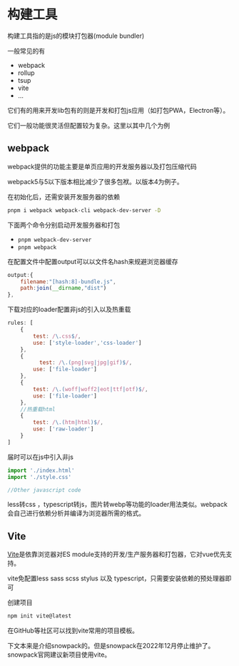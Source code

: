 # 构建工具

构建工具指的是js的模块打包器(module bundler)

一般常见的有

- webpack
- rollup
- tsup
- vite
- ...

它们有的用来开发lib包有的则是开发和打包js应用（如打包PWA，Electron等）。

它们一般功能很灵活但配置较为复杂。这里以其中几个为例

## webpack

webpack提供的功能主要是单页应用的开发服务器以及打包压缩代码

webpack5与5以下版本相比减少了很多包袱。以版本4为例子。

在初始化后，还需安装开发服务器的依赖

```bash
pnpm i webpack webpack-cli webpack-dev-server -D
```

下面两个命令分别启动开发服务器和打包

- `pnpm webpack-dev-server`
- `pnpm webpack`

在配置文件中配置output可以以文件名hash来规避浏览器缓存

```js
output:{
    filename:"[hash:8]-bundle.js",
    path:join(__dirname,"dist")
},
```

下载对应的loader配置非js的引入以及热重载

```js
rules: [
    {
        test: /\.css$/,
        use: ['style-loader','css-loader']
    },
    {
          test: /\.(png|svg|jpg|gif)$/,
        use: ['file-loader']
    },
    {
        test: /\.(woff|woff2|eot|ttf|otf)$/,
        use: ['file-loader']
    },
    //热重载html
    {
        test: /\.(htm|html)$/,
        use: ['raw-loader']
    }
]
```

届时可以在js中引入非js

```js
import './index.html'
import './style.css'

//Other javascript code
```

less转css ，typescript转js，图片转webp等功能的loader用法类似。webpack会自己进行依赖分析并编译为浏览器所需的格式。

## Vite

[Vite](https://vitejs.dev/)是依靠浏览器对ES module支持的开发/生产服务器和打包器，它对vue优先支持。

vite免配置less sass scss stylus 以及 typescript，只需要安装依赖的预处理器即可

创建项目

```bash
npm init vite@latest
```

在GitHub等社区可以找到vite常用的项目模板。

下文本来是介绍snowpack的。但是snowpack在2022年12月停止维护了。snowpack官网建议新项目使用vite。